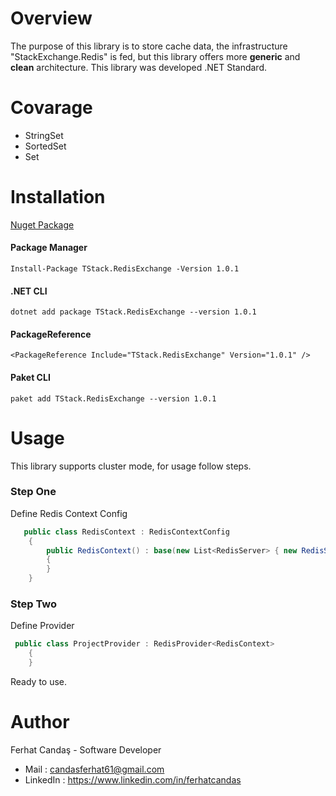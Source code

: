 # Overview
The purpose of this library is to store cache data, the infrastructure "StackExchange.Redis" is fed, but this library offers more **generic** and **clean** architecture. This library was developed .NET Standard.

# Covarage
 - StringSet
 - SortedSet
 - Set

# Installation
[Nuget Package](https://www.nuget.org/packages/TStack.RedisExchange/)
#### Package Manager
```PM
Install-Package TStack.RedisExchange -Version 1.0.1
```
#### .NET CLI
```PM
dotnet add package TStack.RedisExchange --version 1.0.1
```
#### PackageReference
```PM
<PackageReference Include="TStack.RedisExchange" Version="1.0.1" />
```
#### Paket CLI
```PM
paket add TStack.RedisExchange --version 1.0.1
```

# Usage
This library supports cluster mode, for usage follow steps.
### Step One
Define Redis Context Config
```csharp
   public class RedisContext : RedisContextConfig
    {
        public RedisContext() : base(new List<RedisServer> { new RedisServer("localhost", 6379)}, "", "ClientName", 15000, 15000)
        {
        }
    }
```
### Step Two
Define Provider
```csharp
 public class ProjectProvider : RedisProvider<RedisContext>
    {
    }
```
Ready to use.


# Author

Ferhat Candaş - Software Developer
 - Mail : candasferhat61@gmail.com
 - LinkedIn : https://www.linkedin.com/in/ferhatcandas